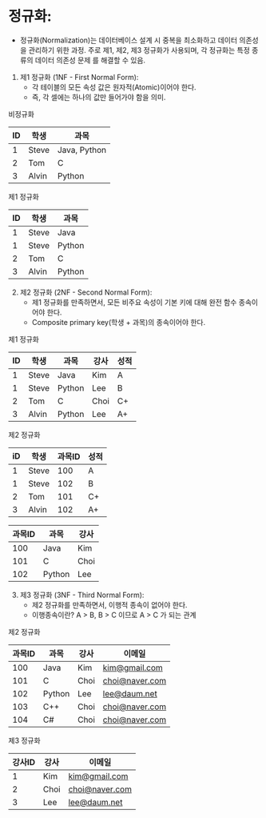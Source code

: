 # 정규화:
* 정규화(Normalization)는 데이터베이스 설계 시 중복을 최소화하고 데이터 의존성을 관리하기 위한 과정. 주로 제1, 제2, 제3 정규화가 사용되며, 각 정규화는 특정 종류의 데이터 의존성 문제 를 해결할 수 있음.

1. 제1 정규화 (1NF - First Normal Form):
	* 각 테이블의 모든 속성 값은 원자적(Atomic)이어야 한다.
	* 즉, 각 셀에는 하나의 값만 들어가야 함을 의미.

비정규화

| ID | 학생 | 과목 |
| ---- | ---- | ---- |
| 1 | Steve | Java, Python |
| 2 | Tom | C |
| 3 | Alvin | Python |

제1 정규화

| ID | 학생 | 과목 |
| ---- | ---- | ---- |
| 1 | Steve | Java |
| 1 | Steve | Python |
| 2 | Tom | C |
| 3 | Alvin | Python |



2. 제2 정규화 (2NF - Second Normal Form):
	* 제1 정규화를 만족하면서, 모든 비주요 속성이 기본 키에 대해 완전 함수 종속이어야 한다.
	* Composite primary key(학생 + 과목)의 종속이어야 한다.

제1 정규화		

| ID | 학생 | 과목 | 강사 | 성적 |
| ---- | ---- | ---- | ---- | ---- |
| 1 | Steve | Java | Kim | A |
| 1 | Steve | Python | Lee | B |
| 2 | Tom | C | Choi | C+ |
| 3 | Alvin | Python | Lee | A+ |
제2 정규화

| iD | 학생 | 과목ID | 성적 |
| ---- | ---- | ---- | ---- |
| 1 | Steve | 100 | A |
| 1 | Steve | 102 | B |
| 2 | Tom | 101 | C+ |
| 3 | Alvin | 102 | A+ |

| 과목ID | 과목 | 강사 |
| ---- | ---- | ---- |
| 100 | Java | Kim |
| 101 | C | Choi |
| 102 | Python | Lee |



3. 제3 정규화 (3NF - Third Normal Form):
	* 제2 정규화를 만족하면서, 이행적 종속이 없어야 한다.
	* 이행종속이란? A > B, B > C 이므로 A > C 가 되는 관계


제2 정규화

| 과목ID | 과목 | 강사 | 이메일 |
| ---- | ---- | ---- | ---- |
| 100 | Java | Kim | kim@gmail.com |
| 101 | C | Choi | choi@naver.com |
| 102 | Python | Lee | lee@daum.net |
| 103 | C++ | Choi | choi@naver.com |
| 104 | C# | Choi | choi@naver.com |

제3 정규화

| 강사ID | 강사 | 이메일 |
| ---- | ---- | ---- |
| 1 | Kim | kim@gmail.com |
| 2 | Choi | choi@naver.com |
| 3 | Lee | lee@daum.net |
